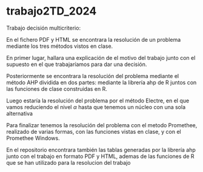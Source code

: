 # trabajo2TD_2024
Trabajo decisión multicriterio:

En el fichero PDF y HTML se encontrara la resolución de un problema mediante los tres métodos 
vistos en clase.

En primer lugar, hallara una explicación de el motivo del trabajo junto con el supuesto
en el que trabajaríamos para dar una decisión.

Posteriormente se encontrara la resolución del problema mediante el método AHP dividida en dos partes:
mediante la librería ahp de R juntos con las funciones de clase construidas en R.

Luego estaría la resolución del problema por el método Electre, en el que vamos reduciendo el
nivel $\alpha$ hasta que tenemos un núcleo con una sola alternativa

Para finalizar tenemos la resolución del problema con el metodo Promethee, realizado de varias formas, con las funciones vistas en clase, y con el Promethee Windows.

En el repositorio encontrara también las tablas generadas por la librería ahp
junto con el trabajo en formato PDF y HTML, ademas de las funciones de R que se han utilizado para la resolucion del trabajo